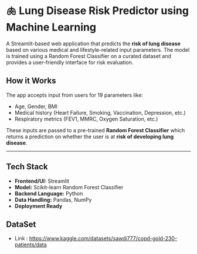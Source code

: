 # 🫁 Lung Disease Risk Predictor using Machine Learning

A Streamlit-based web application that predicts the **risk of lung disease** based on various medical and lifestyle-related input parameters. The model is trained using a Random Forest Classifier on a curated dataset and provides a user-friendly interface for risk evaluation.


##  How it Works

The app accepts input from users for 19 parameters like:
- Age, Gender, BMI
- Medical history (Heart Failure, Smoking, Vaccination, Depression, etc.)
- Respiratory metrics (FEV1, MMRC, Oxygen Saturation, etc.)

These inputs are passed to a pre-trained **Random Forest Classifier** which returns a prediction on whether the user is at **risk of developing lung disease**.

---

##  Tech Stack

- **Frontend/UI:** Streamlit
- **Model:** Scikit-learn Random Forest Classifier
- **Backend Language:** Python
- **Data Handling:** Pandas, NumPy
- **Deployment Ready**

## DataSet 
- Link : https://www.kaggle.com/datasets/sawdi777/copd-gold-230-patients/data

